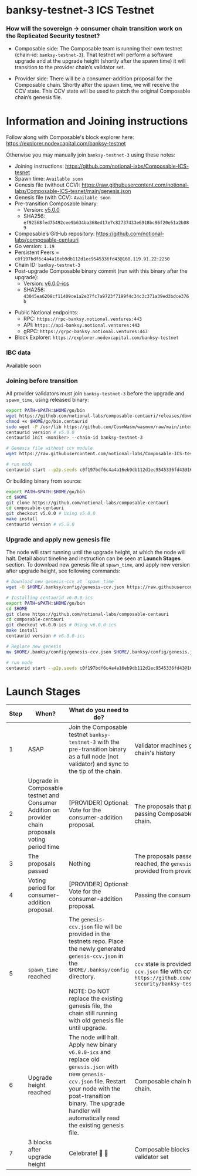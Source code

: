 # banksy-testnet-3 ICS Testnet

### How will the sovereign -> consumer chain transition work on the Replicated Security testnet?

* Composable side: The Composable team is running their own testnet (chain-id: `banksy-testnet-3`). That testnet will perform a software upgrade and at the upgrade height (shortly after the spawn time) it will transition to the provider chain’s validator set.

* Provider side: There will be a consumer-addition proposal for the Composable chain. Shortly after the spawn time, we will receive the CCV state. This CCV state will be used to patch the original Composable chain’s genesis file.

# Information and Joining instructions
Follow along with Composable's block explorer here: https://explorer.nodexcapital.com/banksy-testnet

Otherwise you may manually join `banksy-testnet-3` using these notes:
* Joining instructions: https://github.com/notional-labs/Composable-ICS-tesnet
* Spawn time: `Available soon`
* Genesis file (without CCV): https://raw.githubusercontent.com/notional-labs/Composable-ICS-tesnet/main/genesis.json
* Genesis file (with CCV): `Available soon`
* Pre-transition Composable binary: 
   * Version: [v5.0.0](https://github.com/notional-labs/Composable-ICS-tesnet/raw/main/binaries/v5.0.0/centaurid)
   * SHA256: `ef92568fed75492cee9b634ba368ed17e7c82737433e6918bc96f20e51a2b089`
* Composable’s GitHub repository: https://github.com/notional-labs/composable-centauri
* Go version: `1.19`
* Persistent Peers = `c0f197bdf6c4a4a16eb9db112d1ec9545336fd43@168.119.91.22:2250`
* Chain ID: `banksy-testnet-3`
* Post-upgrade Composable binary commit (run with this binary after the upgrade):
   * Version: [v6.0.0-ics](https://github.com/notional-labs/composable-centauri/releases/download/v6.0.0-ics/centaurid)
   * SHA256: `43045ea6208cf11409ce1a2e37fc7a9723f7199f4c34c3c371a39ed3bdce376b`
- Public Notional endpoints: 
    - RPC: `https://rpc-banksy.notional.ventures:443`
    - API: `https://api-banksy.notional.ventures:443`
    - gRPC: `https://grpc-banksy.notional.ventures:443`
- Block Explorer: `https://explorer.nodexcapital.com/banksy-testnet`

### IBC data
Available soon

### Joining before transition
All provider validators must join `banksy-testnet-3` before the upgrade and `spawn_time`, using released binary:

```bash
export PATH=$PATH:$HOME/go/bin
wget https://github.com/notional-labs/composable-centauri/releases/download/v5.0.0/centaurid -O $HOME/go/bin.centaurid
chmod +x $HOME/go/bin.centaurid
sudo wget -P /usr/lib https://github.com/CosmWasm/wasmvm/raw/main/internal/api/libwasmvm.x86_64.so
centaurid version # v5.0.0
centaurid init <moniker> --chain-id banksy-testnet-3

# Genesis file without ccv module
wget https://raw.githubusercontent.com/notional-labs/Composable-ICS-tesnet/main/genesis.json -O $HOME/.banksy/config/genesis.json

# run node
centaurid start --p2p.seeds c0f197bdf6c4a4a16eb9db112d1ec9545336fd43@168.119.91.22:2250
```
Or building binary from source:
```bash
export PATH=$PATH:$HOME/go/bin
cd $HOME
git clone https://github.com/notional-labs/composable-centauri
cd composable-centauri
git checkout v5.0.0 # Using v5.0.0
make install
centaurid version # v5.0.0
```

### Upgrade and apply new genesis file
The node will start running until the upgrade height, at which the node will halt. Detail about timeline and instruction can be seen at **Launch Stages** section. To download new genesis file at `spawn_time`, and apply new version after upgrade height, see following commands:
```bash
# Download new genesis-ccv at `spawn_time`
wget -O $HOME/.banksy/config/genesis-ccv.json https://raw.githubusercontent.com/cosmos/testnets/master/replicated-security/banksy-testnet-3/genesis-ccv.json
```

```bash
# Installing centaurid v6.0.0-ics
export PATH=$PATH:$HOME/go/bin
cd $HOME
git clone https://github.com/notional-labs/composable-centauri
cd composable-centauri
git checkout v6.0.0-ics # Using v6.0.0-ics
make install
centaurid version # v6.0.0-ics

# Replace new genesis
mv $HOME/.banksy/config/genesis-ccv.json $HOME/.banksy/config/genesis.json

# run node
centaurid start --p2p.seeds c0f197bdf6c4a4a16eb9db112d1ec9545336fd43@168.119.91.22:2250
```

# Launch Stages
|Step|When?                                             |What do you need to do?                                                                       |What is happening?                                                                                                                              |
|----|--------------------------------------------------|----------------------------------------------------------------------------------------------|------------------------------------------------------------------------------------------------------------------------------------------------|
|1   |ASAP                                              |Join the Composable testnet `banksy-testnet-3` with the pre-transition binary as a full node (not validator) and sync to the tip of the chain.|Validator machines getting caught up on existing Composable chain's history                                                                         |
|2   |Upgrade in Composable testnet and Consumer Addition on provider chain proposals voting period time | [PROVIDER] Optional: Vote for the consumer-addition proposal.  | The proposals that provide new binary for the transition, and passing Composable testnet from sovereign to consumer chain.                                 |
|3   |The proposals passed                                 |Nothing                                                                           | The proposals passed, `spawn_time` is set. After `spawn_time` is reached, the `genesis.json` file containing `ccv` state will be provided from provider chain.
|4   |Voting period for consumer-addition proposal.     |[PROVIDER] Optional: Vote for the consumer-addition proposal.                                 |Passing the consumer-addition proposal on the provider side.|
|5   |`spawn_time` reached                                  |The `genesis-ccv.json` file will be provided in the testnets repo. Place the newly generated `genesis-ccv.json` in the `$HOME/.banksy/config` directory. <br/><br/>NOTE: Do NOT replace the existing genesis file, the chain still running with old genesis file until upgrade.|`ccv` state is provided from provider chain. The new `genesis-ccv.json` file with ccv data will be published in `https://github.com/cosmos/testnets/tree/master/replicated-security/banksy-testnet-3`|
|6   |Upgrade height reached     | The node will halt. Apply new binary `v6.0.0-ics` and replace old `genesis.json` with new `genesis-ccv.json` file. Restart your node with the post-transition binary. The upgrade handler will automatically read the existing genesis file. | Composable chain halts to transition to being a consumer chain.                                                                                     |
|7   |3 blocks after upgrade height                     |Celebrate! :tada: 🥂                                                |Composable blocks are now produced by the provider validator set|
